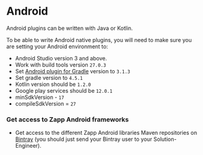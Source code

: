 # Android

Android plugins can be written with Java or Kotlin.

To be able to write Android native plugins, you will need to make sure you are setting your Android environment to:

* Android Studio version 3 and above.
* Work with build tools version `27.0.3`
* Set [Android plugin for Gradle](https://developer.android.com/studio/build/) version to `3.1.3`
* Set gradle version to `4.5.1`
* Kotlin version should be `1.2.0`
* Google play services should be `12.0.1`
* minSdkVersion - `17`
* compileSdkVersion = `27`

### Get access to Zapp Android frameworks
* Get access to the different Zapp Android libraries Maven repositories on [Bintray](https://bintray.com/) (you should just send your Bintray user to your Solution-Engineer).